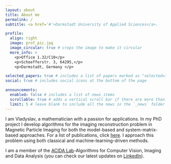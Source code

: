 ```yaml
---
layout: about
title: About me
permalink: /
subtitle: <a href='#'>Darmstadt University of Applied Sciences</a>.

profile:
  align: right
  image: prof_pic.jpg
  image_circular: true # crops the image to make it circular
  more_info: >
    <p>Office 1.32/C10</p>
    <p>Schoefferstr. 3, 64295,</p>
    <p>Darmstadt, Germany </p>

selected_papers: true # includes a list of papers marked as "selected={true}"
social: true # includes social icons at the bottom of the page

announcements:
  enabled: false # includes a list of news items
  scrollable: true # adds a vertical scroll bar if there are more than 3 news items
  limit: 5 # leave blank to include all the news in the `_news` folder
---
```


I am Vladyslav, a mathematician with a passion for applications.
In my PhD project I develop algorithms for the imaging reconstruction problem in Magnetic Particle Imaging for both
the model-based and system-matrix-based approaches. For a list of publications, click [here](/publications/).
I approach this problem using both classical and machine-learning-driven methods.

I am a member of the [ACIDA Lab](https://fbmn.h-da.de/acida)-Algorithms for Computer Vision, Imaging and Data Analysis (you can check our latest updates on [LinkedIn](https://www.linkedin.com/company/acida-lab/)).